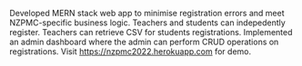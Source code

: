 Developed MERN stack web app to minimise registration errors and meet NZPMC-specific business logic. Teachers and students can indepedently register. Teachers can retrieve CSV for students registrations. Implemented an admin dashboard where the admin can perform CRUD operations on registrations. Visit https://nzpmc2022.herokuapp.com for demo.
